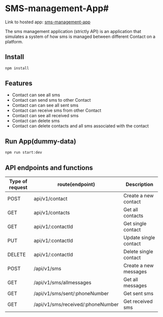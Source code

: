 
# SMS-management-App# 

Link to hosted app: [sms-management-app](https://random-phone-number-generatorr.herokuapp.com/)

The sms management application (strictly API) is an application that simulates a system of how sms is managed between different Contact on a platform.


## Install
```bash
npm install 
```
## Features
* Contact can see all sms
* Contact can send sms to other Contact
* Contact can can see all sent sms
* Contact can receive sms from other Contact
* Contact can see all received sms
* Contact can delete sms
* Contact can delete contacts and all sms associated with the contact

## Run App(dummy-data)
```bash
npm run start:dev
```


## API endpoints and functions

 

Type of request | route(endpoint)       | Description
----------------| ----------| --------------------
POST     |api/v1/contact|Create a new contact
GET      |api/v1/contacts|Get all contacts
GET      |api/v1/:contactId|Get single contact
PUT      |api/v1/:contactId|Update single contact
DELETE   |api/v1/:contactId|Delete single contact
POST     |/api/v1/sms|Create a new messages
GET      |/api/v1/sms/allmessages|Get all messages
GET      |/api/v1/sms/sent/:phoneNumber|Get sent sms
GET      |/api/v1/sms/received/:phoneNumber|Get received sms
